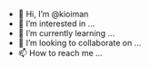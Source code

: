 - 👋 Hi, I’m @kioiman
- 👀 I’m interested in ...
- 🌱 I’m currently learning ...
- 💞️ I’m looking to collaborate on ...
- 📫 How to reach me ...

<!---
kioiman/kioiman is a ✨ special ✨ repository because its `README.md` (this file) appears on your GitHub profile.
You can click the Preview link to take a look at your changes.
--->
